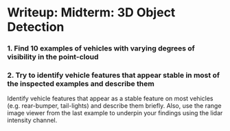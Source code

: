 # Writeup: Midterm: 3D Object Detection

### 1. Find 10 examples of vehicles with varying degrees of visibility in the point-cloud

### 2. Try to identify vehicle features that appear stable in most of the inspected examples and describe them

Identify vehicle features that appear as a stable feature on most vehicles (e.g. rear-bumper, tail-lights) and describe them briefly. Also, use the range image viewer from the last example to underpin your findings using the lidar intensity channel.
